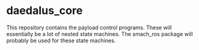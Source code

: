# daedalus_core

This repository contains the payload control programs. These will essentially be a lot of nested state machines. The smach_ros package will probably be used for these state machines.
